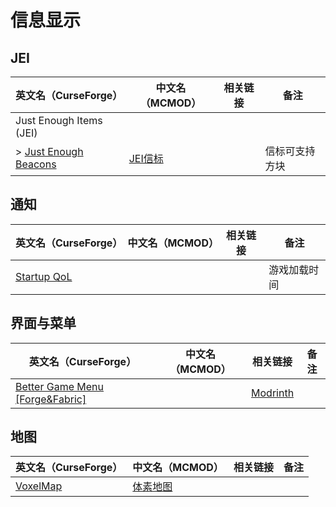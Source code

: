 # 信息显示

## JEI

| 英文名（CurseForge）                                                                      | 中文名（MCMOD）                                 | 相关链接 | 备注           |
| ----------------------------------------------------------------------------------------- | ----------------------------------------------- | -------- | -------------- |
| Just Enough Items (JEI)                                                                   |                                                 |          |                |
| > [Just Enough Beacons](https://www.curseforge.com/minecraft/mc-mods/just-enough-beacons) | [JEI信标](https://www.mcmod.cn/class/5612.html) |          | 信标可支持方块 |

## 通知

| 英文名（CurseForge）                                                    | 中文名（MCMOD） | 相关链接 | 备注         |
| ----------------------------------------------------------------------- | --------------- | -------- | ------------ |
| [Startup QoL](https://www.curseforge.com/minecraft/mc-mods/startup-qol) |                 |          | 游戏加载时间 |

## 界面与菜单

| 英文名（CurseForge）                                                                             | 中文名（MCMOD） | 相关链接                                              | 备注 |
| ------------------------------------------------------------------------------------------------ | --------------- | ----------------------------------------------------- | ---- |
| [Better Game Menu [Forge&Fabric]](https://www.curseforge.com/minecraft/mc-mods/better-game-menu) |                 | [Modrinth](https://modrinth.com/mod/better-game-menu) |      |

## 地图

| 英文名（CurseForge）                                              | 中文名（MCMOD）                                 | 相关链接 | 备注 |
| ----------------------------------------------------------------- | ----------------------------------------------- | -------- | ---- |
| [VoxelMap](https://www.curseforge.com/minecraft/mc-mods/voxelmap) | [体素地图](https://www.mcmod.cn/class/981.html) |          |      |
